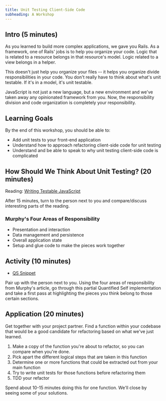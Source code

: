 ```yaml
---
title: Unit Testing Client-Side Code
subheading: A Workshop
---
```


## Intro (5 minutes)

As you learned to build more complex applications, we gave you Rails. As a framework, one of Rails' jobs is to help you organize your code. Logic that is related to a resource belongs in that resource's model. Logic related to a view belongs in a helper.

This doesn't just help you organize your files -- it helps you organize divide responsibilities in your code. You don't really have to think about what's unit testable. If it's in a model, it's unit testable.

JavaScript is not just a new language, but a new environment and we've taken away any opinionated framework from you. Now, the responsibility division and code organization is completely your responsibility.

## Learning Goals

By the end of this workshop, you should be able to:

- Add unit tests to your front-end application
- Understand how to approach refactoring client-side code for unit testing
- Understand and be able to speak to why unit testing client-side code is complicated

## How Should We Think About Unit Testing? (20 minutes)

Reading: [Writing Testable JavaScript](https://alistapart.com/article/writing-testable-javascript)

After 15 minutes, turn to the person next to you and compare/discuss interesting parts of the reading.

### Murphy's Four Areas of Responsibility

- Presentation and interaction
- Data management and persistence
- Overall application state
- Setup and glue code to make the pieces work together

## Activity (10 minutes)

- [QS Snippet](https://gist.github.com/neight-allen/6b7f05c01023682d41ad5625febf2655)

Pair up with the person next to you. Using the four areas of responsibility from Murphy's article, go through this partial Quantified Self implementation and take a first pass at highlighting the pieces you think belong to those certain sections.


## Application (20 minutes)

Get together with your project partner. Find a function within your codebase that would be a good candidate for refactoring based on what we've just learned.

1. Make a copy of the function you're about to refactor, so you can compare when you're done.
1. Pick apart the different logical steps that are taken in this function
1. Determine one or more functions that could be extracted out from your main function
1. Try to write unit tests for those functions before refactoring them
1. TDD your refactor

Spend about 10-15 minutes doing this for one function. We'll close by seeing some of your solutions.
